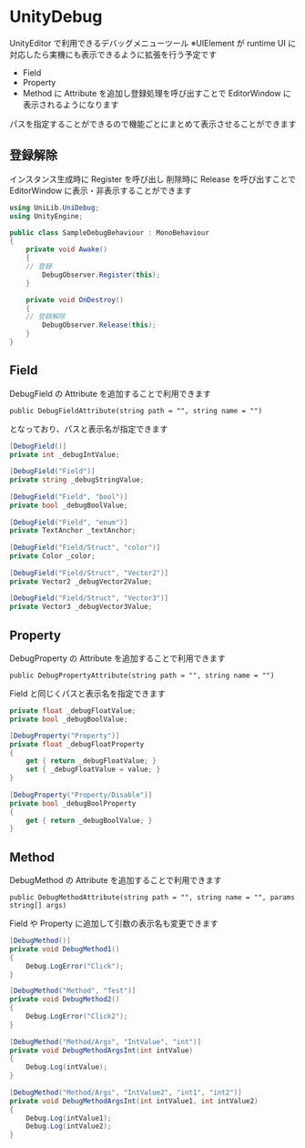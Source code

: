 # UnityDebug



UnityEditor で利用できるデバッグメニューツール
※UIElement が runtime UI に対応したら実機にも表示できるように拡張を行う予定です

* Field
* Property
* Method
に Attribute を追加し登録処理を呼び出すことで EditorWindow に表示されるようになります

パスを指定することができるので機能ごとにまとめて表示させることができます

## 登録解除

インスタンス生成時に Register を呼び出し 削除時に Release を呼び出すことで
EditorWindow に表示・非表示することができます

```cs
using UniLib.UniDebug;
using UnityEngine;

public class SampleDebugBehaviour : MonoBehaviour
{
	private void Awake()
	{
  	// 登録
		DebugObserver.Register(this);
	}

	private void OnDestroy()
	{
  	// 登録解除
		DebugObserver.Release(this);
	}
}
```

## Field
DebugField の Attribute を追加することで利用できます

`public DebugFieldAttribute(string path = "", string name = "")`

となっており、パスと表示名が指定できます

```cs
[DebugField()]
private int _debugIntValue;
		
[DebugField("Field")]
private string _debugStringValue;
		
[DebugField("Field", "bool")]
private bool _debugBoolValue;
		
[DebugField("Field", "enum")]
private TextAnchor _textAnchor;
		
[DebugField("Field/Struct", "color")]
private Color _color;
		
[DebugField("Field/Struct", "Vector2")]
private Vector2 _debugVector2Value;
		
[DebugField("Field/Struct", "Vector3")]
private Vector3 _debugVector3Value;
```

## Property
DebugProperty の Attribute を追加することで利用できます

`public DebugPropertyAttribute(string path = "", string name = "")`

Field と同じくパスと表示名を指定できます

```cs
private float _debugFloatValue;
private bool _debugBoolValue;

[DebugProperty("Property")]
private float _debugFloatProperty
{
	get { return _debugFloatValue; }
	set { _debugFloatValue = value; }
}
		
[DebugProperty("Property/Disable")]
private bool _debugBoolProperty
{
	get { return _debugBoolValue; }
}
```

## Method
DebugMethod の Attribute を追加することで利用できます

`public DebugMethodAttribute(string path = "", string name = "", params string[] args)`

Field や Property に追加して引数の表示名も変更できます

```cs
[DebugMethod()]
private void DebugMethod1()
{
	Debug.LogError("Click");
}

[DebugMethod("Method", "Test")]
private void DebugMethod2()
{
	Debug.LogError("Click2");
}
		
[DebugMethod("Method/Args", "IntValue", "int")]
private void DebugMethodArgsInt(int intValue)
{
	Debug.Log(intValue);
}
		
[DebugMethod("Method/Args", "IntValue2", "int1", "int2")]
private void DebugMethodArgsInt(int intValue1, int intValue2)
{
	Debug.Log(intValue1);
	Debug.Log(intValue2);
}
```

